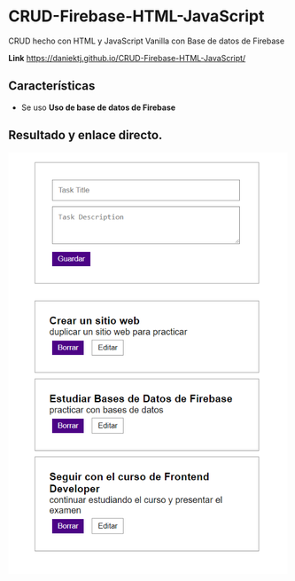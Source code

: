 # CRUD-Firebase-HTML-JavaScript
CRUD hecho con HTML y JavaScript Vanilla con Base de datos de Firebase

**Link** https://daniektj.github.io/CRUD-Firebase-HTML-JavaScript/

## Características
* Se uso **Uso de base de datos de Firebase** 


## Resultado y enlace directo.

![](screenshot.png)
